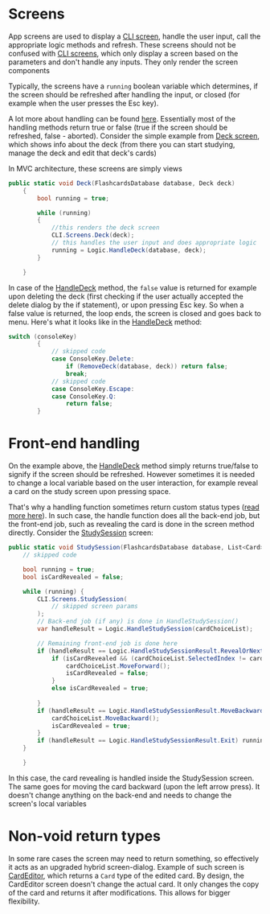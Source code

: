 # Screens #
App screens are used to display a [CLI screen](../../CLI/screens), handle the user input, call the appropriate logic methods and refresh. These screens should not be confused with [CLI screens](../../CLI/screens), which only display a screen based on the parameters and don't handle any inputs. They only render the screen components

Typically, the screens have a `running` boolean variable which determines, if the screen should be refreshed after handling the input, or closed (for example when the user presses the Esc key).

A lot more about handling can be found [here](../logic/controllers/README.md). Essentially most of the handling methods return true or false (true if the screen should be refreshed, false - aborted). Consider the simple example from [Deck screen](Deck.cs), which shows info about the deck (from there you can start studying, manage the deck and edit that deck's cards)

In MVC architecture, these screens are simply views

```cs
public static void Deck(FlashcardsDatabase database, Deck deck)
    {
        bool running = true;

        while (running)
        {
            //this renders the deck screen
            CLI.Screens.Deck(deck);
            // this handles the user input and does appropriate logic
            running = Logic.HandleDeck(database, deck);
        }

    }
```
In case of the [HandleDeck](../logic/controllers/Deck.cs) method, the `false` value is returned for example upon deleting the deck (first checking if the user actually accepted the delete dialog by the if statement), or upon pressing Esc key. So when a false value is returned, the loop ends, the screen is closed and goes back to menu.
Here's what it looks like in the [HandleDeck](../logic/controllers/Deck.cs) method:
```cs
switch (consoleKey)
        {
            // skipped code
            case ConsoleKey.Delete:
                if (RemoveDeck(database, deck)) return false;
                break;
            // skipped code
            case ConsoleKey.Escape:
            case ConsoleKey.Q:
                return false;
        }
```

# Front-end handling #
On the example above, the [HandleDeck](../logic/controllers/Deck.cs) method simply returns true/false to signify if the screen should be refreshed. However sometimes it is needed to change a local variable based on the user interaction, for example reveal a card on the study screen upon pressing space.

That's why a handling function sometimes return custom status types ([read more here](../logic/controllers/README.md)). In such case, the handle function does all the back-end job, but the front-end job, such as revealing the card is done in the screen method directly. Consider the [StudySession](StudySession.cs) screen:
```cs
public static void StudySession(FlashcardsDatabase database, List<Card> cards) {
    // skipped code

    bool running = true;
    bool isCardRevealed = false;

    while (running) {
        CLI.Screens.StudySession(
            // skipped screen params
        );
        // Back-end job (if any) is done in HandleStudySession()
        var handleResult = Logic.HandleStudySession(cardChoiceList);

        // Remaining front-end job is done here
        if (handleResult == Logic.HandleStudySessionResult.RevealOrNext) {
            if (isCardRevealed && (cardChoiceList.SelectedIndex != cardChoiceList.MaxIndex)) {
                cardChoiceList.MoveForward();
                isCardRevealed = false;
            }
            else isCardRevealed = true;
            
        }
        if (handleResult == Logic.HandleStudySessionResult.MoveBackward) {
            cardChoiceList.MoveBackward();
            isCardRevealed = true;
        }
        if (handleResult == Logic.HandleStudySessionResult.Exit) running = false;
    }

    }
```
In this case, the card revealing is handled inside the StudySession screen. The same goes for moving the card backward (upon the left arrow press). It doesn't change anything on the back-end and needs to change the screen's local variables

# Non-void return types #
In some rare cases the screen may need to return something, so effectively it acts as an upgraded hybrid screen-dialog.
Example of such screen is [CardEditor](CardEditor.cs), which returns a `Card` type of the edited card. By design, the CardEditor screen doesn't change the actual card. It only changes the copy of the card and returns it after modifications. This allows for bigger flexibility.
